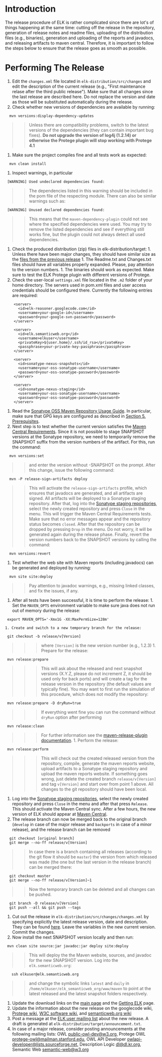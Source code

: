 # Introduction #

The release procedure of ELK is rather complicated since there are lot's of things happening at the same time: cutting off the release in the repository, generation of release notes and readme files, uploading of the distribution files (e.g., binaries), generation and uploading of the reports and javadocs, and releasing artifacts to maven central. Therefore, it is important to follow the steps below to ensure that the release goes as smooth as possible.

# Performing The Release #

  1. Edit the `changes.xml` file located in `elk-distribution/src/changes` and edit the description of the current release (e.g., "First maintenance relase after the third public release"). Make sure that all changes since the last release are described here. Do not replace the version and date as those will be substituted automatically during the release.
  1. Check whether new versions of dependencies are available by running:
```
  mvn versions:display-dependency-updates 
```
> > Unless there are compatibility problems, switch to the latest versions of the dependencies (they can contain important bug fixes). **Do not upgrade the version of log4j (1.2.14) or otherwise the Protege plugin will stop working with Protege 4.1**
  1. Make sure the project compiles fine and all tests work as expected:
```
  mvn clean install
```
  1. Inspect warnings, in particular
```
 [WARNING] Used undeclared dependencies found:
```
> > The dependencies listed in this warning should be included in the pom file of the respecting module.
> > There can also be similar warnings such as:
```
 [WARNING] Unused declared dependencies found:
```
> > This means that the `maven-dependency-plugin` could not see where the specified dependencies were used. You may try to remove the listed dependencies and see if everything still works fine, but the plugin could not always detect all used dependencies.
  1. Check the produced distribution (zip) files in elk-distribution/target:
    1. Unless there have been major changes, they should have similar size as the [files from the previous release](http://code.google.com/p/elk-reasoner/downloads/list)
    1. The Readme.txt and Changes.txt files should have all variables properly expanded. Please, pay attention to the version numbers.
    1. The binaries should work as expected. Make sure to test the ELK Protege plugin with different versions of Protege.
  1. Check the user-local `settings.xml` file located in the `.m2` folder of your home directory. The servers used in pom.xml files and user access credentials should be configured there. Currently the following entries are required:
```
    <server>
      <id>elk-reasoner.googlecode.com</id>
      <username>your-google-id</username>
      <password>your-google-svn-password</password>
    </server>

    <server>
      <id>elk.semanticweb.org</id>
      <username>elkuser</username>
      <privateKey>${user.home}/.ssh/id_rsa</privateKey>
      <passphrase>your-private-key-passphrase</passphrase>
    </server>

    <server>
      <id>sonatype-nexus-snapshots</id>
      <username>your-oss-sonatype-username</username>
      <password>your-oss-sonatype-password</password>
    </server>

    <server>
      <id>sonatype-nexus-staging</id>
      <username>your-oss-sonatype-username</username>
      <password>your-oss-sonatype-password</password>
    </server>
```
  1. Read the [Sonatype OSS Maven Repository Usage Guide](https://docs.sonatype.org/display/Repository/Sonatype+OSS+Maven+Repository+Usage+Guide). In particular, make sure that GPG keys are configured as described in [Section 5. Prerequisites](https://docs.sonatype.org/display/Repository/Sonatype+OSS+Maven+Repository+Usage+Guide#SonatypeOSSMavenRepositoryUsageGuide-5.Prerequisites).
  1. Next step is to test whether the current version satisfies the [Maven Central Requirements](https://docs.sonatype.org/display/Repository/Sonatype+OSS+Maven+Repository+Usage+Guide#SonatypeOSSMavenRepositoryUsageGuide-6.CentralSyncRequirement). Since it is not possible to stage SNAPSHOT versions at the Sonatype repository, we need to temporarily remove the SNAPSHOT suffix from the version numbers of the artifact. For this, run the command:
```
  mvn versions:set
```
> > and enter the version without -SNAPSHOT on the prompt. After this change, issue the following command:
```
  mvn -P release-sign-artifacts deploy
```
> > This will activate the `release-sign-artifacts` profile, which ensures that javadocs are generated, and all artifacts are signed. All artifacts will be deployed to a Sonatype staging repository. After that, log into the [Sonatype staging repositories](https://oss.sonatype.org/index.html#stagingRepositories), select the newly created repository and press `Close` in the menu. This will trigger the Maven Central Requirements tests. Make sure that no error messages appear and the repository status becomes `closed`. After that the repository can be dropped by pressing `Drop` in the menu. Do not worry, it will be generated again during the release phase. Finally, revert the version numbers back to the SNAPSHOT versions by calling the command:
```
  mvn versions:revert
```
  1. Test whether the web site with Maven reports (including javadocs) can be generated and deployed by running:
```
  mvn site site:deploy
```
> > Pay attention to javadoc warnings, e.g., missing linked classes, and fix the issues, if any.
  1. After all tests have been successful, it is time to perform the release:
    1. Set the `MAVEN_OPTS` environment variable to make sure java does not run out of memory during the release:
```
 export MAVEN_OPTS='-Xmx1G -XX:MaxPermSize=128m'
```
    1. Create and switch to a new temporary branch for the release:
```
 git checkout -b release/v[Version]
```
> > > where `[Version]` is the new version number (e.g., 1.2.3)
    1. Prepare for the release:
```
 mvn release:prepare
```
> > > This will ask about the released and next snapshot versions (X.Y.Z, please do not increment Z, it should be used only for back ports) and will create a tag for the release version in the repository (the default values are typically fine). You may want to first run the simulation of this procedure, which does not modify the repository:
```
 mvn release:prepare -D dryRun=true
```
> > > If everything went fine you can run the command without `dryRun` option after performing
```
 mvn release:clean
```
> > > For further information see the [maven-release-plugin documentation](http://maven.apache.org/plugins/maven-release-plugin/).
    1. Perform the release:
```
 mvn release:perform
```
> > > This will check out the created released version from the repository, compile, generate the maven reports website, upload artifacts to a Sonatype staging repository and upload the maven reports website.
> > > If something goes wrong, just delete the created branch `release/v[Version]` and tag `v[Version]` and start over from point 1 above. All changes to the git repository should have been local.
  1. Log into the [Sonatype staging repositories](https://oss.sonatype.org/index.html#stagingRepositories), select the newly created repository and press `Close` in the menu and after that press `Release`. This should activate the Maven Central sync. After a few hours, the new version of ELK should appear at [Maven Central](http://search.maven.org).
  1. The release branch can now be merged back to the original branch (`develop` in case of the major release and `backports` in case of a minor release), and the release branch can be removed
```
  git checkout [original branch]
  git merge --no-ff release/v[Version]  
```

> > In case there is a branch containing all releases (according to the git flow it should be `master`) the version from which released was made (the one but the last version in the release branch) can be merged there:
```
  git checkout master
  git merge --no-ff release/v[Version]~1
```
> > Now the temporary branch can be deleted and all changes can be pushed.
```
  git branch -D release/v[Version]
  git push --all && git push --tags
```
  1. Cut out the release in `elk-distribution/src/changes/changes.xml` by specifying explicitly the latest release version, date and description. They can be found [here](http://elk.semanticweb.org/maven/latest/elk-distribution/changes-report.html). Leave the variables in the new current version. Commit the changes.
  1. Now install the next SNAPSHOT version locally and then run:
```
 mvn clean site source:jar javadoc:jar deploy site:deploy
```
> > This will deploy the the Maven website, sources, and javadoc for the new SNAPSHOT version. Log into the `elk.semanticweb.org`:
```
   ssh elkuser@elk.semanticweb.org
```
> > and change the symbolic links `latest` and `daily` in `/home/elkuser/elk_semanticweb_org/www/maven` to point at the latest released and the latest snapshot folders respectively.
  1. Update the download links on the [main page](https://code.google.com/p/elk-reasoner/) and the [Getting ELK](https://code.google.com/p/elk-reasoner/wiki/GettingElk) page.
  1. Update the information about the new release on the googlecode wiki, [Protege wiki](http://protegewiki.stanford.edu/wiki/ELK), [W3C software wiki](http://www.w3.org/2001/sw/wiki/ELK), and [semanticweb.org wiki](http://semanticweb.org/wiki/ELK)
  1. Post a message at the [ELK user mailing list](https://groups.google.com/forum/#!forum/elk-reasoner-users) about the new release. A draft is generated at `elk-distribution/target/announcement.txt`.
  1. In case of a major release, consider posting announcements at the following mailing lists:  OWL <public-owl-dev@w3.org>, Protege OWL <protege-owl@mailman.stanford.edu>,  OWL API Developer <owlapi-developer@lists.sourceforge.net>,  Description Logic <dl@dl.kr.org>, Semantic Web <semantic-web@w3.org>